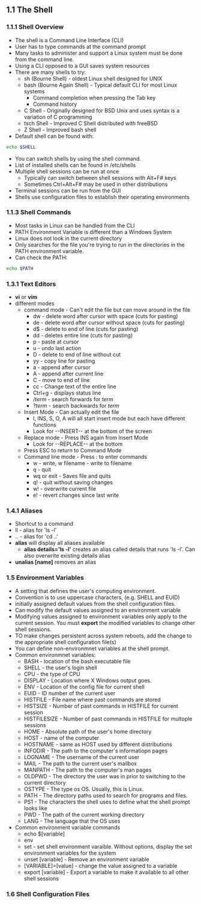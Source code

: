 ## 1.1 The Shell
### 1.1.1 Shell Overview
* The shell is a Command Line Interface (CLI)
* User has to type commands at the command prompt
* Many tasks to administer and support a Linux system must be done from the command line.
* Using a CLI opposed to a GUI saves system resources
* There are many shells to try:
   * sh (Bourne Shell) - oldest Linux shell designed for UNIX
   * bash (Bourne Again Shell) - Typical default CLI for most Linux systems
      * Command completion when pressing the Tab key
      * Command history
   * C Shell - Originally designed for BSD Unix and uses syntax is a variation of C programming
   * tsch Shell - Improved C Shell distributed with freeBSD
   * Z Shell - Improved bash shell
* Default shell can be found with:
```bash
echo $SHELL
```
* You can switch shells by using the shell command.
* List of installed shells can be found in /etc/shells
* Multiple shell sessions can be run at once
   * Typically can switch between shell sessions with Alt+F# keys
   * Sometimes Ctrl+Alt+F# may be used in other distributions
* Terminal sessions can be run from the GUI
* Shells use configuration files to establish their operating environments

### 1.1.3 Shell Commands
* Most tasks in Linux can be handled from the CLI
* PATH Environment Variable is different than a Windows System
* Linux does not look in the current directory
* Only searches for the file you're trying to run in the directories in the PATH environment variable.
* Can check the PATH:
```bash
echo $PATH
```
### 1.3.1 Text Editors
* **vi** or **vim**
* different modes
   * command mode - Can't edit the file but can move around in the file
      * dw - delete word after cursor with space (cuts for pasting)
      * de - delete word after cursor without space (cuts for pasting)
      * d$ - delete to end of line (cuts for pasting)
      * dd - deletes entire line (cuts for pasting)
      * p - paste at cursor
      * u - undo last action
      * D - delete to end of line without cut
      * yy - copy line for pasting
      * a - append after cursor
      * A - append after current line
      * C - move to end of line
      * cc - Change text of the entire line      
      * Ctrl+g - displays status line
      * /*term* - search forwards for *term*
      * ?*term* - search backwards for *term*      
   * Insert Mode - Can actually edit the file
      * I, INS, S, O, A will all start insert mode but each have different functions
      * Look for --INSERT-- at the bottom of the screen
   * Replace mode - Press INS again from Insert Mode
      * Look for --REPLACE-- at the bottom
   * Press ESC to return to Command Mode
   * Command line mode - Press : to enter commands
      * w - write, w filename - write to filename
      * q - quit
      * wq or exit - Saves file and quits
      * q! - quit without saving changes
      * w! - overwrite current file
      * e! - revert changes since last write
### 1.4.1 Aliases
* Shortcut to a command
* ll - alias for 'ls -l'
* .. - alias for 'cd ..'
* **alias** will display all aliases available
   * **alias details='ls -l'** creates an alias called details that runs 'ls -l'. Can also overwrite existing details alias
* **unalias [name]** removes an alias
### 1.5 Environment Variables
* A setting that defines the user's computing environment.
* Convention is to use uppercase characters, (e.g. SHELL and EUID)
* initially assigned default values from the shell configuration files.
* Can modify the default values assigned to an environment variable
* Modifying values assigned to environment variables only apply to the current session. You must **export** the modified variables to change other shell sessions.
* TO make changes persistent across system reboots, add the change to the appropriate shell configuration file(s)
* You can define non-environmnet variables at the shell prompt.
* Common environmnet variables:
   * BASH - location of the bash executable file
   * SHELL - the user's login shell
   * CPU - the type of CPU
   * DISPLAY - Location where X Windows output goes.
   * ENV - Location of the config file for current shell
   * EUID - ID number of the current user
   * HISTFILE - File name where past commands are stored
   * HISTSIZE - Number of past commands in HISTFILE for current session
   * HISTFILESIZE - Number of past commands in HISTFILE for multople sessions
   * HOME - Absolute path of the user's home directory
   * HOST - name of the computer
   * HOSTNAME - same as HOST used by different distributions
   * INFODIR - The path to the computer's informatiopn pages
   * LOGNAME - The username of the current user
   * MAIL - The path to the current user's mailbox
   * MANPATH - The path to the computer's man pages
   * OLDPWD - The directory the user was in prior to switching to the current directory
   * OSTYPE - The type os OS. Usually, this is Linux.
   * PATH - The directory paths used to search for programs and files.
   * PS1 - The characters the shell uses to define what the shell prompt looks like
   * PWD - The path of the current working directory
   * LANG - The language that the OS uses
* Common environment variable commands
   * echo $[variable]
   * env
   * set - set shell environment varaible. Without options, display the set environment variables for the system
   * unset [variable] - Remove an environment variable
   * [VARIABLE]=[value] - change the value assigned to a variable
   * export [variable] - Export a variable to make it available to all other shell sessions
### 1.6 Shell Configuration Files
